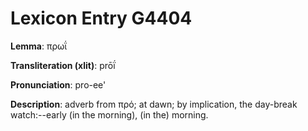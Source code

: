 # Lexicon Entry G4404

**Lemma**: πρωΐ

**Transliteration (xlit)**: prōḯ

**Pronunciation**: pro-ee'

**Description**:
adverb from πρό; at dawn; by implication, the day-break watch:--early (in the morning), (in the) morning.
